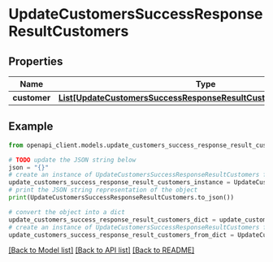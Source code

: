# UpdateCustomersSuccessResponseResultCustomers


## Properties

Name | Type | Description | Notes
------------ | ------------- | ------------- | -------------
**customer** | [**List[UpdateCustomersSuccessResponseResultCustomersCustomerInner]**](UpdateCustomersSuccessResponseResultCustomersCustomerInner.md) |  | 

## Example

```python
from openapi_client.models.update_customers_success_response_result_customers import UpdateCustomersSuccessResponseResultCustomers

# TODO update the JSON string below
json = "{}"
# create an instance of UpdateCustomersSuccessResponseResultCustomers from a JSON string
update_customers_success_response_result_customers_instance = UpdateCustomersSuccessResponseResultCustomers.from_json(json)
# print the JSON string representation of the object
print(UpdateCustomersSuccessResponseResultCustomers.to_json())

# convert the object into a dict
update_customers_success_response_result_customers_dict = update_customers_success_response_result_customers_instance.to_dict()
# create an instance of UpdateCustomersSuccessResponseResultCustomers from a dict
update_customers_success_response_result_customers_from_dict = UpdateCustomersSuccessResponseResultCustomers.from_dict(update_customers_success_response_result_customers_dict)
```
[[Back to Model list]](../README.md#documentation-for-models) [[Back to API list]](../README.md#documentation-for-api-endpoints) [[Back to README]](../README.md)


